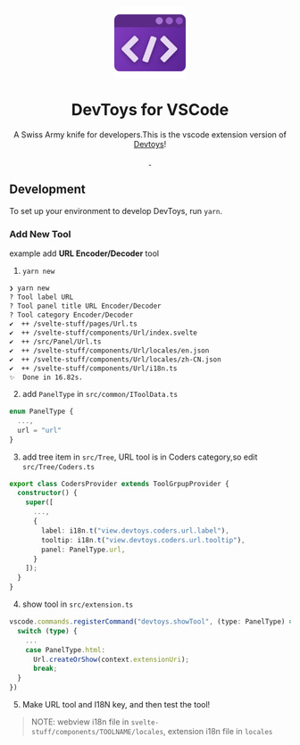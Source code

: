 <p align="center">
  <img width="128" align="center" src="media/icon.png">
</p>
<h1 align="center">
  DevToys for VSCode
</h1>
<p align="center">
  A Swiss Army knife for developers.This is the vscode extension version of <a href='https://github.com/veler/DevToys'>Devtoys</a>!
</p>
<p align="center">
  <a href="https://marketplace.visualstudio.com/items?itemName=kejun.devtoys">
    <img src="https://img.shields.io/visual-studio-marketplace/d/kejun.devtoys.svg?style=flat-square" alt="">
  </a>
  <a href="https://github.com/KeJunMao/vscode-devtoys/blob/master/LICENSE">
    <img src="https://img.shields.io/github/license/KeJunMao/vscode-devtoys.svg?style=flat-square" alt="">
  </a>
</p>

## Development

To set up your environment to develop DevToys, run `yarn`.

### Add New Tool

example add **URL Encoder/Decoder** tool

1. `yarn new`

```
❯ yarn new
? Tool label URL
? Tool panel title URL Encoder/Decoder
? Tool category Encoder/Decoder
✔  ++ /svelte-stuff/pages/Url.ts
✔  ++ /svelte-stuff/components/Url/index.svelte
✔  ++ /src/Panel/Url.ts
✔  ++ /svelte-stuff/components/Url/locales/en.json
✔  ++ /svelte-stuff/components/Url/locales/zh-CN.json
✔  ++ /svelte-stuff/components/Url/i18n.ts
✨  Done in 16.82s.
```

2. add `PanelType` in `src/common/IToolData.ts`

```ts
enum PanelType {
  ...,
  url = "url"
}
```

3. add tree item in `src/Tree`, URL tool is in Coders category,so edit `src/Tree/Coders.ts`

```ts
export class CodersProvider extends ToolGrpupProvider {
  constructor() {
    super([
      ...,
      {
        label: i18n.t("view.devtoys.coders.url.label"),
        tooltip: i18n.t("view.devtoys.coders.url.tooltip"),
        panel: PanelType.url,
      }
    ]);
  }
}
```

4. show tool in `src/extension.ts`

```ts
vscode.commands.registerCommand("devtoys.showTool", (type: PanelType) => {
  switch (type) {
    ...
    case PanelType.html:
      Url.createOrShow(context.extensionUri);
      break;
  }
})
```

5. Make URL tool and I18N key, and then test the tool!

> NOTE: webview i18n file in `svelte-stuff/components/TOOLNAME/locales`, extension i18n file in `locales`
